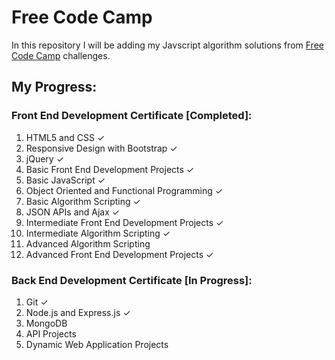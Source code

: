# Free Code Camp

In this repository I will be adding my Javscript algorithm solutions from <a href="https://www.freecodecamp.com" target="_blank">Free Code Camp</a> challenges.

## My Progress:

### Front End Development Certificate [Completed]:
1. HTML5 and CSS ✓
2. Responsive Design with Bootstrap ✓
3. jQuery ✓
4. Basic Front End Development Projects ✓
5. Basic JavaScript ✓
6. Object Oriented and Functional Programming ✓
7. Basic Algorithm Scripting ✓
8. JSON APIs and Ajax ✓
9. Intermediate Front End Development Projects ✓
10. Intermediate Algorithm Scripting ✓
11. Advanced Algorithm Scripting
12. Advanced Front End Development Projects ✓

### Back End Development Certificate [In Progress]:
1. Git ✓
2. Node.js and Express.js ✓
3. MongoDB
4. API Projects
5. Dynamic Web Application Projects
